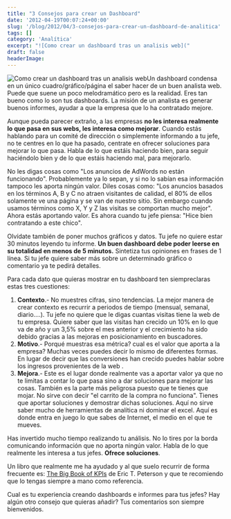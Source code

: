 ```yaml
---
title: "3 Consejos para crear un Dashboard"
date: '2012-04-19T00:07:24+00:00'
slug: '/blog/2012/04/3-consejos-para-crear-un-dashboard-de-analitica'
tags: []
category: 'Analítica'
excerpt: "![Como crear un dashboard tras un analisis web]("
draft: false
headerImage: 
---
```

![Como crear un dashboard tras un analisis web](http://static.squarespace.com/static/5303797ae4b0c6ad9e43f072/5303ce80e4b0400995a883d6/5303cf4ee4b0400995a88c32/1392758606518/dashboard1-300x234.png?format=original "3 consejos para crear un dashboard")Un dashboard condensa en un único cuadro/gráfico/página el saber hacer de un buen analista web. Puede que suene un poco melodramático pero es la realidad. Eres tan bueno como lo son tus dashboards. La misión de un analista es generar buenos informes, ayudar a que la empresa que lo ha contratado mejore.<!--more-->

Aunque pueda parecer extraño, a las empresas **no les interesa realmente lo que pasa en sus webs, les interesa como mejorar**. Cuando estás hablando para un comité de dirección o simplemente informando a tu jefe, no te centres en lo que ha pasado, centrate en ofrecer soluciones para mejorar lo que pasa. Habla de lo que estáis haciendo bien, para seguir haciéndolo bien y de lo que estáis haciendo mal, para mejorarlo.

No les digas cosas como "Los anuncios de AdWords no están funcionando". Probablemente ya lo sepan, y si no lo sabían esa información tampoco les aporta ningún valor. Diles cosas como: "Los anuncios basados en los términos A, B y C no atraen visitantes de calidad, el 80% de ellos solamente ve una página y se van de nuestro sitio. Sin embargo cuando usamos términos como X, Y y Z las visitas se comportan mucho mejor". Ahora estás aportando valor. Es ahora cuando tu jefe piensa: "Hice bien contratando a este chico".

Olvídate también de poner muchos gráficos y datos. Tu jefe no quiere estar 30 minutos leyendo tu informe.  **Un buen dashboard debe poder leerse en su totalidad en menos de 5 minutos.** Sintetiza tus opiniones en frases de 1 línea. Si tu jefe quiere saber más sobre un determinado gráfico o comentario ya te pedirá detalles.

Para cada dato que quieras mostrar en tu dashboard ten siempreclaras estas tres cuestiones:

1. **Contexto**.- No muestres cifras, sino tendencias. La mejor manera de crear contexto es recurrir a periodos de tiempo (mensual, semanal, diario....). Tu jefe no quiere que le digas cuantas visitas tiene la web de tu empresa. Quiere saber que las visitas han crecido un 10% en lo que va de año y un 3,5% sobre el mes anterior y el crecimiento ha sido debido gracias a las mejoras en posicionamiento en buscadores.
2. **Motivo**.- Porqué muestras esa métrica? cual es el valor que aporta a la empresa? Muchas veces puedes decir lo mismo de diferentes formas. En lugar de decir que las conversiones han crecido puedes hablar sobre los ingresos provenientes de la web .
3. **Mejora**.- Este es el lugar donde realmente vas a aportar valor ya que no te limitas a contar lo que pasa sino a dar soluciones para mejorar las cosas. También es la parte más peligrosa puesto que te tienes que mojar. No sirve con decir "el carrito de la compra no funciona". Tienes que aportar soluciones y demostrar dichas soluciones. Aquí no sirve saber mucho de herramientas de analítica ni dominar el excel. Aquí es donde entra en juego lo que sabes de Internet, el medio en el que te mueves.

Has invertido mucho tiempo realizando tu análisis. No lo tires por la borda comunicando información que no aporta ningún valor. Habla de lo que realmente les interesa a tus jefes.  **Ofrece soluciones**.

Un libro que realmente me ha ayudado y al que suelo recurrir de forma frecuente es: [The Big Book of KPIs](http://www.webanalyticsdemystified.com/content/books.asp "The Big Book of KPI") de Eric T. Peterson y que te recomiendo que lo tengas siempre a mano como referencia.

Cual es tu experiencia creando dashboards e informes para tus jefes? Hay algún otro consejo que quieras añadir? Tus comentarios son siempre bienvenidos.

